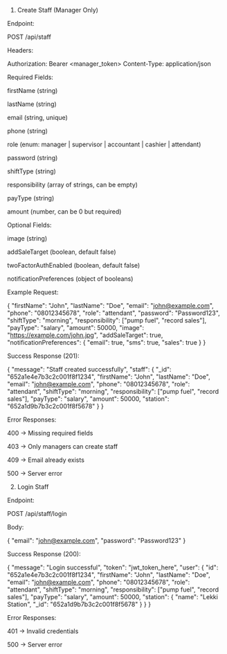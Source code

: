 1. Create Staff (Manager Only)

Endpoint:

POST /api/staff


Headers:

Authorization: Bearer <manager_token>
Content-Type: application/json


Required Fields:

firstName (string)

lastName (string)

email (string, unique)

phone (string)

role (enum: manager | supervisor | accountant | cashier | attendant)

password (string)

shiftType (string)

responsibility (array of strings, can be empty)

payType (string)

amount (number, can be 0 but required)

Optional Fields:

image (string)

addSaleTarget (boolean, default false)

twoFactorAuthEnabled (boolean, default false)

notificationPreferences (object of booleans)


Example Request:

{
  "firstName": "John",
  "lastName": "Doe",
  "email": "john@example.com",
  "phone": "08012345678",
  "role": "attendant",
  "password": "Password123",
  "shiftType": "morning",
  "responsibility": ["pump fuel", "record sales"],
  "payType": "salary",
  "amount": 50000,
  "image": "https://example.com/john.jpg",
  "addSaleTarget": true,
  "notificationPreferences": {
    "email": true,
    "sms": true,
    "sales": true
  }
}


Success Response (201):

{
  "message": "Staff created successfully",
  "staff": {
    "_id": "652a1e4e7b3c2c001f8f1234",
    "firstName": "John",
    "lastName": "Doe",
    "email": "john@example.com",
    "phone": "08012345678",
    "role": "attendant",
    "shiftType": "morning",
    "responsibility": ["pump fuel", "record sales"],
    "payType": "salary",
    "amount": 50000,
    "station": "652a1d9b7b3c2c001f8f5678"
  }
}


Error Responses:

400 → Missing required fields

403 → Only managers can create staff

409 → Email already exists

500 → Server error

2. Login Staff

Endpoint:

POST /api/staff/login


Body:

{
  "email": "john@example.com",
  "password": "Password123"
}


Success Response (200):

{
  "message": "Login successful",
  "token": "jwt_token_here",
  "user": {
    "id": "652a1e4e7b3c2c001f8f1234",
    "firstName": "John",
    "lastName": "Doe",
    "email": "john@example.com",
    "phone": "08012345678",
    "role": "attendant",
    "shiftType": "morning",
    "responsibility": ["pump fuel", "record sales"],
    "payType": "salary",
    "amount": 50000,
    "station": { "name": "Lekki Station", "_id": "652a1d9b7b3c2c001f8f5678" }
  }
}


Error Responses:

401 → Invalid credentials

500 → Server error